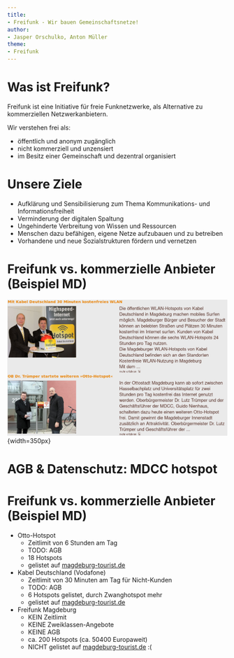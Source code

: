 ```yaml
---
title:
- Freifunk - Wir bauen Gemeinschaftsnetze!
author:
- Jasper Orschulko, Anton Müller
theme:
- Freifunk
---
```


# Was ist Freifunk?
Freifunk ist eine Initiative für freie Funknetzwerke, als Alternative zu kommerziellen Netzwerkanbietern.

Wir verstehen frei als:

- öffentlich und anonym zugänglich
- nicht kommerziell und unzensiert
- im Besitz einer Gemeinschaft und dezentral organisiert

# Unsere Ziele
- Aufklärung und Sensibilisierung zum Thema Kommunikations- und Informationsfreiheit
- Verminderung der digitalen Spaltung
- Ungehinderte Verbreitung von Wissen und Ressourcen
- Menschen dazu befähigen, eigene Netze aufzubauen und zu betreiben
- Vorhandene und neue Sozialstrukturen fördern und vernetzen

# Freifunk vs. kommerzielle Anbieter (Beispiel MD)

![OB von MD, Dr. Trümper (SPD) eröffnet feierlich kommerzielle Hotspots \newline \hspace{\textwidth}[(Quelle: magdeburg-tourist.de)](https://www.magdeburg-tourist.de/Start/Tourismus-Freizeit/index.php?La=1&NavID=37.9&object=tx%7C37.11887.1)](images/commercial_hotspots.png){width=350px}

# AGB \& Datenschutz: MDCC hotspot




# Freifunk vs. kommerzielle Anbieter (Beispiel MD)
- Otto-Hotspot
    - Zeitlimit von 6 Stunden am Tag
    - TODO: AGB
    - 18 Hotspots
    - gelistet auf [magdeburg-tourist.de](https://www.magdeburg-tourist.de/Start/Tourismus-Freizeit/index.php?La=1&NavID=37.9&object=tx%7C37.11887.1)
- Kabel Deutschland (Vodafone)
    - Zeitlimit von 30 Minuten am Tag für Nicht-Kunden
    - TODO: AGB
    - 6 Hotspots gelistet, durch Zwanghotspot mehr
    - gelistet auf [magdeburg-tourist.de](https://www.magdeburg-tourist.de/Start/Tourismus-Freizeit/index.php?La=1&NavID=37.9&object=tx%7C37.11887.1)
- Freifunk Magdeburg
    - KEIN Zeitlimit
    - KEINE Zweiklassen-Angebote
    - KEINE AGB
    - ca. 200 Hotspots (ca. 50400 Europaweit)
    - NICHT gelistet auf [magdeburg-tourist.de](https://www.magdeburg-tourist.de/Start/Tourismus-Freizeit/index.php?La=1&NavID=37.9&object=tx%7C37.11887.1) :(
